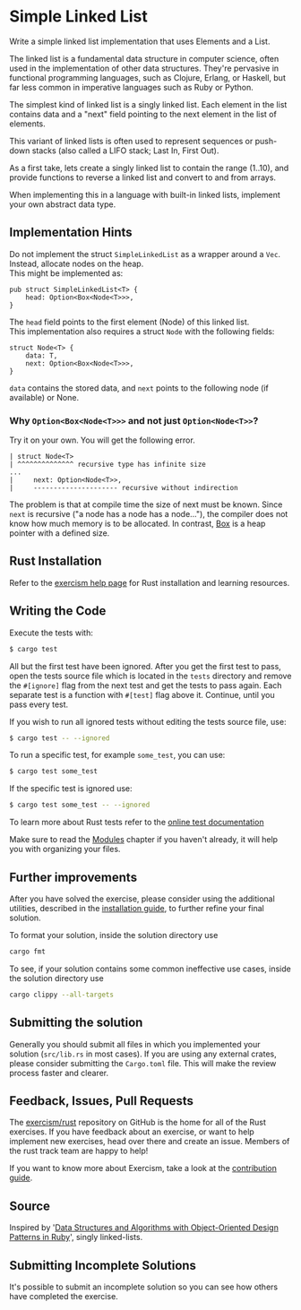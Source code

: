 # Simple Linked List

Write a simple linked list implementation that uses Elements and a List.

The linked list is a fundamental data structure in computer science,
often used in the implementation of other data structures. They're
pervasive in functional programming languages, such as Clojure, Erlang,
or Haskell, but far less common in imperative languages such as Ruby or
Python.

The simplest kind of linked list is a singly linked list. Each element in the
list contains data and a "next" field pointing to the next element in the list
of elements.

This variant of linked lists is often used to represent sequences or
push-down stacks (also called a LIFO stack; Last In, First Out).

As a first take, lets create a singly linked list to contain the range (1..10),
and provide functions to reverse a linked list and convert to and from arrays.

When implementing this in a language with built-in linked lists,
implement your own abstract data type.

## Implementation Hints

Do not implement the struct `SimpleLinkedList` as a wrapper around a `Vec`. Instead, allocate nodes on the heap.  
This might be implemented as:
```
pub struct SimpleLinkedList<T> {
    head: Option<Box<Node<T>>>,
}
```
The `head` field points to the first element (Node) of this linked list.  
This implementation also requires a struct `Node` with the following fields:
```
struct Node<T> {
    data: T,
    next: Option<Box<Node<T>>>,
}
```
`data` contains the stored data, and `next` points to the following node (if available) or None.  

### Why `Option<Box<Node<T>>>` and not just `Option<Node<T>>`?
Try it on your own. You will get the following error.

```
| struct Node<T>
| ^^^^^^^^^^^^^^ recursive type has infinite size
...
|     next: Option<Node<T>>,
|     --------------------- recursive without indirection
 ```

 The problem is that at compile time the size of next must be known.
 Since `next` is recursive ("a node has a node has a node..."), the compiler does not know how much memory is to be allocated.
 In contrast, [Box](https://doc.rust-lang.org/std/boxed/) is a heap pointer with a defined size.


## Rust Installation

Refer to the [exercism help page][help-page] for Rust installation and learning
resources.

## Writing the Code

Execute the tests with:

```bash
$ cargo test
```

All but the first test have been ignored. After you get the first test to
pass, open the tests source file which is located in the `tests` directory
and remove the `#[ignore]` flag from the next test and get the tests to pass
again. Each separate test is a function with `#[test]` flag above it.
Continue, until you pass every test.

If you wish to run all ignored tests without editing the tests source file, use:

```bash
$ cargo test -- --ignored
```

To run a specific test, for example `some_test`, you can use:

```bash
$ cargo test some_test
```

If the specific test is ignored use:

```bash
$ cargo test some_test -- --ignored
```

To learn more about Rust tests refer to the [online test documentation][rust-tests]

Make sure to read the [Modules][modules] chapter if you
haven't already, it will help you with organizing your files.

## Further improvements

After you have solved the exercise, please consider using the additional utilities, described in the [installation guide](https://exercism.io/tracks/rust/installation), to further refine your final solution.

To format your solution, inside the solution directory use

```bash
cargo fmt
```

To see, if your solution contains some common ineffective use cases, inside the solution directory use

```bash
cargo clippy --all-targets
```

## Submitting the solution

Generally you should submit all files in which you implemented your solution (`src/lib.rs` in most cases). If you are using any external crates, please consider submitting the `Cargo.toml` file. This will make the review process faster and clearer.

## Feedback, Issues, Pull Requests

The [exercism/rust](https://github.com/exercism/rust) repository on GitHub is the home for all of the Rust exercises. If you have feedback about an exercise, or want to help implement new exercises, head over there and create an issue. Members of the rust track team are happy to help!

If you want to know more about Exercism, take a look at the [contribution guide](https://github.com/exercism/docs/blob/master/contributing-to-language-tracks/README.md).

[help-page]: https://exercism.io/tracks/rust/learning
[modules]: https://doc.rust-lang.org/book/ch07-02-defining-modules-to-control-scope-and-privacy.html
[cargo]: https://doc.rust-lang.org/book/ch14-00-more-about-cargo.html
[rust-tests]: https://doc.rust-lang.org/book/ch11-02-running-tests.html

## Source

Inspired by '[Data Structures and Algorithms with Object-Oriented Design Patterns in Ruby](https://web.archive.org/web/20160414064110/http://www.brpreiss.com/books/opus8/)', singly linked-lists.

## Submitting Incomplete Solutions
It's possible to submit an incomplete solution so you can see how others have completed the exercise.

